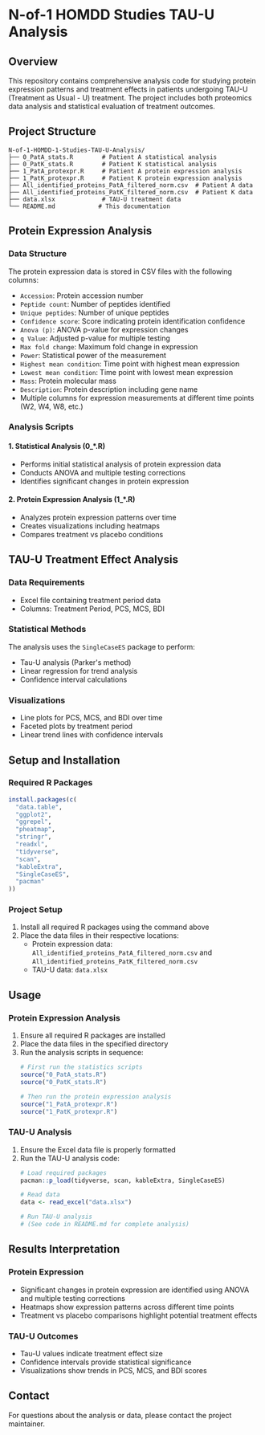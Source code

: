 # N-of-1 HOMDD Studies TAU-U Analysis

## Overview
This repository contains comprehensive analysis code for studying protein expression patterns and treatment effects in patients undergoing TAU-U (Treatment as Usual - U) treatment. The project includes both proteomics data analysis and statistical evaluation of treatment outcomes.

## Project Structure
```
N-of-1-HOMDD-1-Studies-TAU-U-Analysis/
├── 0_PatA_stats.R        # Patient A statistical analysis
├── 0_PatK_stats.R        # Patient K statistical analysis
├── 1_PatA_protexpr.R     # Patient A protein expression analysis
├── 1_PatK_protexpr.R     # Patient K protein expression analysis
├── All_identified_proteins_PatA_filtered_norm.csv  # Patient A data
├── All_identified_proteins_PatK_filtered_norm.csv  # Patient K data
├── data.xlsx             # TAU-U treatment data
└── README.md            # This documentation
```

## Protein Expression Analysis

### Data Structure
The protein expression data is stored in CSV files with the following columns:
- `Accession`: Protein accession number
- `Peptide count`: Number of peptides identified
- `Unique peptides`: Number of unique peptides
- `Confidence score`: Score indicating protein identification confidence
- `Anova (p)`: ANOVA p-value for expression changes
- `q Value`: Adjusted p-value for multiple testing
- `Max fold change`: Maximum fold change in expression
- `Power`: Statistical power of the measurement
- `Highest mean condition`: Time point with highest mean expression
- `Lowest mean condition`: Time point with lowest mean expression
- `Mass`: Protein molecular mass
- `Description`: Protein description including gene name
- Multiple columns for expression measurements at different time points (W2, W4, W8, etc.)

### Analysis Scripts

#### 1. Statistical Analysis (0_*.R)
- Performs initial statistical analysis of protein expression data
- Conducts ANOVA and multiple testing corrections
- Identifies significant changes in protein expression

#### 2. Protein Expression Analysis (1_*.R)
- Analyzes protein expression patterns over time
- Creates visualizations including heatmaps
- Compares treatment vs placebo conditions

## TAU-U Treatment Effect Analysis

### Data Requirements
- Excel file containing treatment period data
- Columns: Treatment Period, PCS, MCS, BDI

### Statistical Methods
The analysis uses the `SingleCaseES` package to perform:
- Tau-U analysis (Parker's method)
- Linear regression for trend analysis
- Confidence interval calculations

### Visualizations
- Line plots for PCS, MCS, and BDI over time
- Faceted plots by treatment period
- Linear trend lines with confidence intervals

## Setup and Installation

### Required R Packages
```R
install.packages(c(
  "data.table",
  "ggplot2",
  "ggrepel",
  "pheatmap",
  "stringr",
  "readxl",
  "tidyverse",
  "scan",
  "kableExtra",
  "SingleCaseES",
  "pacman"
))
```

### Project Setup
1. Install all required R packages using the command above
2. Place the data files in their respective locations:
   - Protein expression data: `All_identified_proteins_PatA_filtered_norm.csv` and `All_identified_proteins_PatK_filtered_norm.csv`
   - TAU-U data: `data.xlsx`

## Usage

### Protein Expression Analysis
1. Ensure all required R packages are installed
2. Place the data files in the specified directory
3. Run the analysis scripts in sequence:
   ```R
   # First run the statistics scripts
   source("0_PatA_stats.R")
   source("0_PatK_stats.R")
   
   # Then run the protein expression analysis
   source("1_PatA_protexpr.R")
   source("1_PatK_protexpr.R")
   ```

### TAU-U Analysis
1. Ensure the Excel data file is properly formatted
2. Run the TAU-U analysis code:
   ```R
   # Load required packages
   pacman::p_load(tidyverse, scan, kableExtra, SingleCaseES)
   
   # Read data
   data <- read_excel("data.xlsx")
   
   # Run TAU-U analysis
   # (See code in README.md for complete analysis)
   ```

## Results Interpretation

### Protein Expression
- Significant changes in protein expression are identified using ANOVA and multiple testing corrections
- Heatmaps show expression patterns across different time points
- Treatment vs placebo comparisons highlight potential treatment effects

### TAU-U Outcomes
- Tau-U values indicate treatment effect size
- Confidence intervals provide statistical significance
- Visualizations show trends in PCS, MCS, and BDI scores

## Contact
For questions about the analysis or data, please contact the project maintainer.

